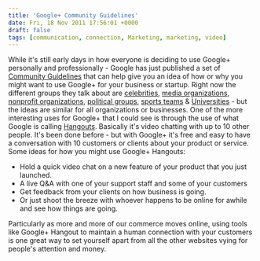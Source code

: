 ```yaml
---
title: 'Google+ Community Guidelines'
date: Fri, 18 Nov 2011 17:56:01 +0000
draft: false
tags: [communication, connection, Marketing, marketing, video]
---
```


While it's still early days in how everyone is deciding to use Google+ personally and professionally - Google has just published a set of [Community Guidelines](http://www.google.com/+/learnmore/community/index.html) that can help give you an idea of how or why you might want to use Google+ for your business or startup. Right now the different groups they talk about are [celebrities](http://www.google.com/+/learnmore/celebs/index.html), [media organizations](http://www.google.com/+/learnmore/media/index.html), [nonprofit organizations](http://www.google.com/+/learnmore/nonprofits/index.html), [political groups](http://www.google.com/+/learnmore/politics/index.html), [sports teams](http://www.google.com/+/learnmore/sports/index.html) & [Universities](http://www.google.com/+/learnmore/universities/index.html) - but the ideas are similar for all organizations or businesses. One of the more interesting uses for Google+ that I could see is through the use of what Google is calling [Hangouts](http://www.google.com/support/plus/bin/answer.py?hl=en&answer=1215273&topic=1257349). Basically it's video chatting with up to 10 other people. It's been done before - but with Google+ it's free and easy to have a conversation with 10 customers or clients about your product or service. Some ideas for how you might use Google+ Hangouts:

*   Hold a quick video chat on a new feature of your product that you just launched.
*   A live Q&A with one of your support staff and some of your customers
*   Get feedback from your clients on how business is going.
*   Or just shoot the breeze with whoever happens to be online for awhile and see how things are going.

Particularly as more and more of our commerce moves online, using tools like Google+ Hangout to maintain a human connection with your customers is one great way to set yourself apart from all the other websites vying for people's attention and money.